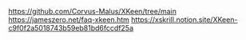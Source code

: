 https://github.com/Corvus-Malus/XKeen/tree/main
https://jameszero.net/faq-xkeen.htm
https://xskrill.notion.site/XKeen-c9f0f2a5018743b59eb81bd6fccdf25a